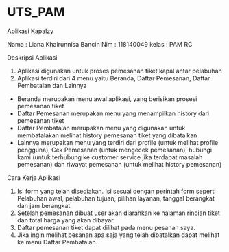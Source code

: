 # UTS_PAM
Aplikasi Kapalzy

Nama  : Liana Khairunnisa Bancin
Nim   : 118140049
kelas : PAM RC

Deskripsi Aplikasi
1. Aplikasi digunakan untuk proses pemesanan tiket kapal antar pelabuhan 
2. Aplikasi terdiri dari 4 menu yaitu Beranda, Daftar Pemesanan, Daftar Pembatalan dan Lainnya
  - Beranda merupakan menu awal aplikasi, yang berisikan prosesi pemesanan tiket
  - Daftar Pemesanan merupakan menu yang menampilkan history dari pemesanan tiket
  - Daftar Pembatalan merupakan menu yang digunakan untuk membatalakan melihat history pemesanan tiket yang dibatalkan
  - Lainnya merupakan menu yang terdiri dari profile (untuk melihat profile pengguna), Cek Pemesanan (untuk mengecek pemesanan), hubungi kami (untuk terhubung ke customer service jika terdapat masalah pemesanan) dan riwayat pemesanan (untuk melihat history pemesanan)

Cara Kerja Aplikasi
1.	Isi form yang telah disediakan. Isi sesuai dengan perintah form seperti Pelabuhan awal, pelabuhan tujuan, pilihan layanan, tanggal berangkat dan jam berangkat.
2.	Setelah pemesanan dibuat user akan diarahkan ke halaman rincian tiket dan total harga yang akan dibayar.
3.	Daftar pemesanan tiket dapat dilihat pada menu pesanan saya.
4.	Jika ingin melihat pesanan apa saja yang telah dibatalkan dapat melihat ke menu Daftar Pembatalan.
